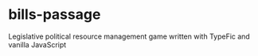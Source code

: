 # bills-passage
Legislative political resource management game written with TypeFic and vanilla JavaScript

